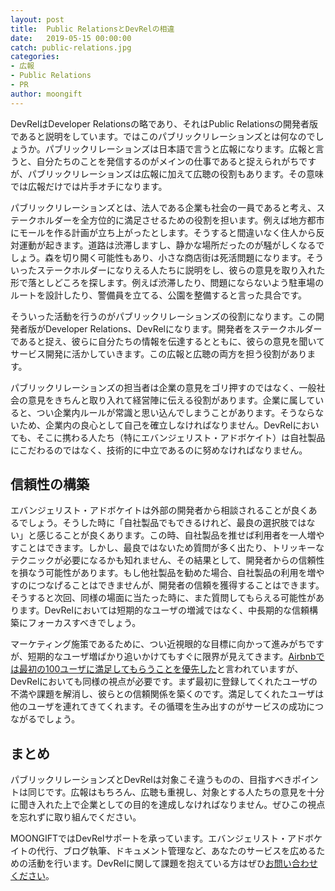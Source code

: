 ```yaml
---
layout: post
title:  Public RelationsとDevRelの相違
date:   2019-05-15 00:00:00
catch: public-relations.jpg
categories:
- 広報
- Public Relations
- PR
author: moongift
---
```


DevRelはDeveloper Relationsの略であり、それはPublic Relationsの開発者版であると説明をしています。ではこのパブリックリレーションズとは何なのでしょうか。パブリックリレーションズは日本語で言うと広報になります。広報と言うと、自分たちのことを発信するのがメインの仕事であると捉えられがちですが、パブリックリレーションズは広報に加えて広聴の役割もあります。その意味では広報だけでは片手オチになります。

パブリックリレーションズとは、法人である企業も社会の一員であると考え、ステークホルダーを全方位的に満足させるための役割を担います。例えば地方都市にモールを作る計画が立ち上がったとします。そうすると間違いなく住人から反対運動が起きます。道路は渋滞しますし、静かな場所だったのが騒がしくなるでしょう。森を切り開く可能性もあり、小さな商店街は死活問題になります。そういったステークホルダーになりえる人たちに説明をし、彼らの意見を取り入れた形で落としどころを探します。例えば渋滞したり、問題にならないよう駐車場のルートを設計したり、警備員を立てる、公園を整備すると言った具合です。

そういった活動を行うのがパブリックリレーションズの役割になります。この開発者版がDeveloper Relations、DevRelになります。開発者をステークホルダーであると捉え、彼らに自分たちの情報を伝達するとともに、彼らの意見を聞いてサービス開発に活かしていきます。この広報と広聴の両方を担う役割があります。

パブリックリレーションズの担当者は企業の意見をゴリ押すのではなく、一般社会の意見をきちんと取り入れて経営陣に伝える役割があります。企業に属していると、つい企業内ルールが常識と思い込んでしまうことがあります。そうならないため、企業内の良心として自己を確立しなければなりません。DevRelにおいても、そこに携わる人たち（特にエバンジェリスト・アドボケイト）は自社製品にこだわるのではなく、技術的に中立であるのに努めなければなりません。

## 信頼性の構築

エバンジェリスト・アドボケイトは外部の開発者から相談されることが良くあるでしょう。そうした時に「自社製品でもできるけれど、最良の選択肢ではない」と感じることが良くあります。この時、自社製品を推せば利用者を一人増やすことはできます。しかし、最良ではないため質問が多く出たり、トリッキーなテクニックが必要になるかも知れません、その結果として、開発者からの信頼性を損なう可能性があります。もし他社製品を勧めた場合、自社製品の利用を増やすのにつなげることはできませんが、開発者の信頼を獲得することはできます。そうすると次回、同様の場面に当たった時に、また質問してもらえる可能性があります。DevRelにおいては短期的なユーザの増減ではなく、中長期的な信頼構築にフォーカスすべきでしょう。

マーケティング施策であるために、つい近視眼的な目標に向かって進みがちですが、短期的なユーザ増ばかり追いかけてもすぐに限界が見えてきます。[Airbnbでは最初の100ユーザに満足してもらうことを優先した](https://logmi.jp/business/articles/32512)と言われていますが、DevRelにおいても同様の視点が必要です。まず最初に登録してくれたユーザの不満や課題を解消し、彼らとの信頼関係を築くのです。満足してくれたユーザは他のユーザを連れてきてくれます。その循環を生み出すのがサービスの成功につながるでしょう。

## まとめ

パブリックリレーションズとDevRelは対象こそ違うものの、目指すべきポイントは同じです。広報はもちろん、広聴も重視し、対象とする人たちの意見を十分に聞き入れた上で企業としての目的を達成しなければなりません。ぜひこの視点を忘れずに取り組んでください。

MOONGIFTではDevRelサポートを承っています。エバンジェリスト・アドボケイトの代行、ブログ執筆、ドキュメント管理など、あなたのサービスを広めるための活動を行います。DevRelに関して課題を抱えている方はぜひ[お問い合わせください](/contact)。

